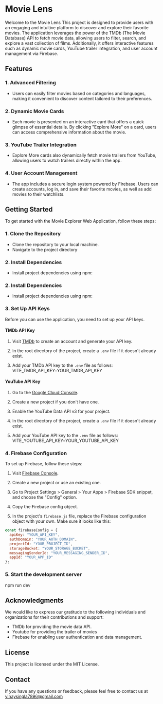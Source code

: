 # Movie Lens

Welcome to the Movie Lens This project is designed to provide users with an engaging and intuitive platform to discover and explore their favorite movies. The application leverages the power of the TMDb (The Movie Database) API to fetch movie data, allowing users to filter, search, and explore a vast collection of films. Additionally, it offers interactive features such as dynamic movie cards, YouTube trailer integration, and user account management via Firebase.

## Features

### 1. Advanced Filtering
- Users can easily filter movies based on categories and languages, making it convenient to discover content tailored to their preferences.
  
### 2. Dynamic Movie Cards
- Each movie is presented on an interactive card that offers a quick glimpse of essential details. By clicking "Explore More" on a card, users can access comprehensive information about the movie.
  
### 3. YouTube Trailer Integration
- Explore More cards also dynamically fetch movie trailers from YouTube, allowing users to watch trailers directly within the app.

### 4. User Account Management
- The app includes a secure login system powered by Firebase. Users can create accounts, log in, and save their favorite movies, as well as add movies to their watchlists.

## Getting Started

To get started with the Movie Explorer Web Application, follow these steps:

### 1. Clone the Repository
- Clone the repository to your local machine.
- Navigate to the project directory

### 2. Install Dependencies

- Install project dependencies using npm:


### 2. Install Dependencies
- Install project dependencies using npm:

### 3. Set Up API Keys

Before you can use the application, you need to set up your API keys.

#### TMDb API Key

1. Visit [TMDb](https://www.themoviedb.org/documentation/api) to create an account and generate your API key.

2. In the root directory of the project, create a `.env` file if it doesn't already exist.

3. Add your TMDb API key to the `.env` file as follows:
   VITE_TMDB_API_KEY=YOUR_TMDB_API_KEY


#### YouTube API Key

1. Go to the [Google Cloud Console](https://console.cloud.google.com/).

2. Create a new project if you don't have one.

3. Enable the YouTube Data API v3 for your project.

4. In the root directory of the project, create a `.env` file if it doesn't already exist.

5. Add your YouTube API key to the `.env` file as follows:
   VITE_YOUTUBE_API_KEY=YOUR_YOUTUBE_API_KEY


### 4. Firebase Configuration

To set up Firebase, follow these steps:

1. Visit [Firebase Console](https://console.firebase.google.com/).

2. Create a new project or use an existing one.

3. Go to Project Settings > General > Your Apps > Firebase SDK snippet, and choose the "Config" option.

4. Copy the Firebase config object.

5. In the project's `firebase.js` file, replace the Firebase configuration object with your own. Make sure it looks like this:
```javascript
const firebaseConfig = {
  apiKey: "YOUR_API_KEY",
  authDomain: "YOUR_AUTH_DOMAIN",
  projectId: "YOUR_PROJECT_ID",
  storageBucket: "YOUR_STORAGE_BUCKET",
  messagingSenderId: "YOUR_MESSAGING_SENDER_ID",
  appId: "YOUR_APP_ID"
};
```
### 5. Start the development server
npm run dev

## Acknowledgments
We would like to express our gratitude to the following individuals and organizations for their contributions and support:
- TMDb for providing the movie data API.
- Youtube for providing the trailer of movies
- Firebase for enabling user authentication and data management.

## License
This project is licensed under the MIT License.

## Contact
If you have any questions or feedback, please feel free to contact us at vinaysingla7896@gmail.com



